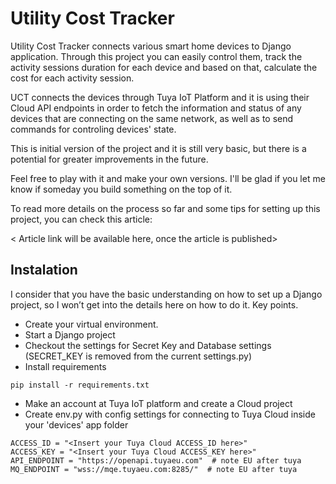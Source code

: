 # Utility Cost Tracker

Utility Cost Tracker connects various smart home devices to Django application. 
Through this project you can easily control them, track the activity sessions duration for each device and based on that, calculate the cost for each activity session.

UCT connects the devices through Tuya IoT Platform and it is using their Cloud API endpoints in order to fetch the information and status of any devices that are connecting on the same network, as well as to send commands for controling devices' state.

This is initial version of the project and it is still very basic, but there is a potential for greater improvements in the future.

Feel free to play with it and make your own versions. I'll be glad if you let me know if someday you build something on the top of it.

To read more details on the process so far and some tips for setting up this project, you can check this article:

< Article link will be available here, once the article is published>


## Instalation

I consider that you have the basic understanding on how to set up a Django project, so I won’t get into the details here on how to do it. Key points.

* Create your virtual environment.
* Start a Django project
* Checkout the settings for Secret Key and Database settings (SECRET_KEY is removed from the current settings.py)
* Install requirements
```
pip install -r requirements.txt
```
* Make an account at Tuya IoT platform and create a Cloud project
* Create env.py with config settings for connecting to Tuya Cloud inside your 'devices' app folder

```
ACCESS_ID = "<Insert your Tuya Cloud ACCESS_ID here>"
ACCESS_KEY = "<Insert your Tuya Cloud ACCESS_KEY here>"
API_ENDPOINT = "https://openapi.tuyaeu.com"  # note EU after tuya
MQ_ENDPOINT = "wss://mqe.tuyaeu.com:8285/"  # note EU after tuya











